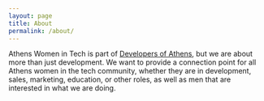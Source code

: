 ```yaml
---
layout: page
title: About
permalink: /about/
---
```


Athens Women in Tech is part of <a href="http://www.meetup.com/Greater-Athens-Area-Software-Developers/">Developers of Athens</a>, but we are about more than just development. We want to provide a connection point for all Athens women in the tech community, whether they are in development, sales, marketing, education, or other roles, as well as men that are interested in what we are doing.